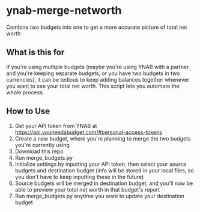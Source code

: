 # ynab-merge-networth
Combine two budgets into one to get a more accurate picture of total net worth

## What is this for
If you're using multiple budgets (maybe you're using YNAB with a partner and you're keeping separate budgets, or you have two budgets in two currencies), it can be tedious to keep adding balances together whenever you want to see your total net worth. This script lets you automate the whole process.

## How to Use
1. Get your API token from YNAB at https://api.youneedabudget.com/#personal-access-tokens
2. Create a new budget, where you're planning to merge the two budgets you're currently using
3. Download this repo
4. Run merge_budgets.py
5. Initialize settings by inputting your API token, then select your source budgets and destination budget (info will be stored in your local files, so you don't have to keep inputting these in the future)
6. Source budgets will be merged in destination budget, and you'll now be able to preview your total net worth in that budget's report
7. Run merge_budgets.py anytime you want to update your destination budget
